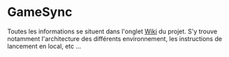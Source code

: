 # GameSync

Toutes les informations se situent dans l'onglet [Wiki]()  du projet. S'y trouve notamment l'architecture des différents environnement, les instructions de lancement en local, etc ...

